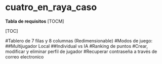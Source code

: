 # cuatro_en_raya_caso

**Tabla de requisitos**
[TOCM]

[TOC]

#Tablero de 7 filas y 8 columnas (Redimensionable)
#Modos de juego:
##Multijugador Local
##Individual vs IA
#Ranking de puntos
#Crear, modificar y eliminar perfil de jugador
#Recuperar contraseña a través de correo electronico
